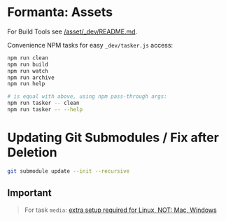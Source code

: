 # Formanta: Assets

For Build Tools see [/asset/_dev/README.md](/asset/_dev/README.md).

Convenience NPM tasks for easy `_dev/tasker.js` access:

```bash
npm run clean
npm run build
npm run watch
npm run archive
npm run help

# is equal with above, using npm pass-through args:
npm run tasker -- clean
npm run tasker -- --help
```

# Updating Git Submodules / Fix after Deletion

```bash
git submodule update --init --recursive
```

## Important

> For task `media`: [extra setup required for Linux, NOT: Mac, Windows](https://www.npmjs.com/package/handbrake-js#system-requirements)